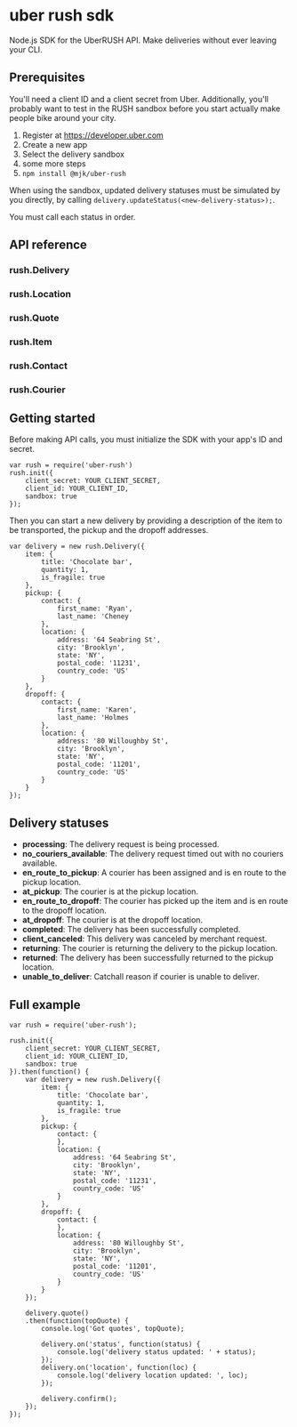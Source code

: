 # uber rush sdk

Node.js SDK for the UberRUSH API. Make deliveries without ever leaving your CLI.

## Prerequisites

You'll need a client ID and a client secret from Uber. Additionally, you'll probably want to test in the RUSH sandbox before you start actually make people bike around your city.

 1. Register at https://developer.uber.com
 2. Create a new app
 3. Select the delivery sandbox
 4. some more steps
 5. `npm install @mjk/uber-rush`


When using the sandbox, updated delivery statuses must be simulated by you directly, by calling `delivery.updateStatus(<new-delivery-status>);`. 

You must call each status in order.

## API reference

### rush.Delivery
### rush.Location
### rush.Quote
### rush.Item
### rush.Contact
### rush.Courier

## Getting started 

Before making API calls, you must initialize the SDK with your app's ID and secret.

    var rush = require('uber-rush')
    rush.init({
        client_secret: YOUR_CLIENT_SECRET,
        client_id: YOUR_CLIENT_ID,
        sandbox: true
    });

Then you can start a new delivery by providing a description of the item to be transported, the pickup and the dropoff addresses.

	var delivery = new rush.Delivery({
	    item: {
	        title: 'Chocolate bar',
	        quantity: 1,
	        is_fragile: true
	    },
	    pickup: {
	        contact: {
	            first_name: 'Ryan',
	            last_name: 'Cheney
	        },
	        location: {
	            address: '64 Seabring St',
	            city: 'Brooklyn',
	            state: 'NY',
	            postal_code: '11231',
	            country_code: 'US'
	        }
	    },
	    dropoff: {
	        contact: {
	            first_name: 'Karen',
	            last_name: 'Holmes
	        },
	        location: {
	            address: '80 Willoughby St',
	            city: 'Brooklyn',
	            state: 'NY',
	            postal_code: '11201',
	            country_code: 'US'
	        }
	    }
	});



## Delivery statuses

 * **processing**: The delivery request is being processed.
 * **no_couriers_available**: The delivery request timed out with no couriers available.
 * **en_route_to_pickup**: A courier has been assigned and is en route to the pickup location.
 * **at_pickup**: The courier is at the pickup location.
 * **en_route_to_dropoff**: The courier has picked up the item and is en route to the dropoff location.
 * **at_dropoff**: The courier is at the dropoff location.
 * **completed**: The delivery has been successfully completed.
 * **client_canceled**: This delivery was canceled by merchant request. 
 * **returning**: The courier is returning the delivery to the pickup location.
 * **returned**: The delivery has been successfully returned to the pickup location.
 * **unable_to_deliver**: Catch­all reason if courier is unable to deliver.


## Full example

    var rush = require('uber-rush');

    rush.init({
        client_secret: YOUR_CLIENT_SECRET,
        client_id: YOUR_CLIENT_ID,
        sandbox: true
    }).then(function() {
        var delivery = new rush.Delivery({
            item: {
                title: 'Chocolate bar',
                quantity: 1,
                is_fragile: true
            },
            pickup: {
                contact: {
                },
                location: {
                    address: '64 Seabring St',
                    city: 'Brooklyn',
                    state: 'NY',
                    postal_code: '11231',
                    country_code: 'US'
                }
            },
            dropoff: {
                contact: {
                },
                location: {
                    address: '80 Willoughby St',
                    city: 'Brooklyn',
                    state: 'NY',
                    postal_code: '11201',
                    country_code: 'US'
                }
            }
        });

        delivery.quote()
        .then(function(topQuote) {
            console.log('Got quotes', topQuote);

            delivery.on('status', function(status) {
                console.log('delivery status updated: ' + status);
            });
            delivery.on('location', function(loc) {
                console.log('delivery location updated: ', loc);
            });

            delivery.confirm();
        });
    }); 
